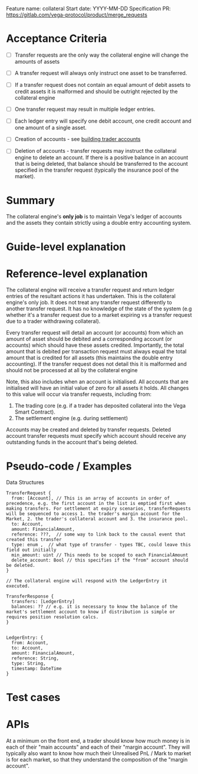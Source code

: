 Feature name: collateral
Start date: YYYY-MM-DD
Specification PR: https://gitlab.com/vega-protocol/product/merge_requests

# Acceptance Criteria
* [ ] Transfer requests are the only way the collateral engine will change the amounts of assets
* [ ] A transfer request will always only instruct one asset to be transferred.
* [ ] If a transfer request does not contain an equal amount of debit assets to credit assets it is malformed and should be outright rejected by the collateral engine  
* [ ] One transfer request may result in multiple ledger entries. 
* [ ] Each ledger entry will specify one debit account, one credit account and one amount of a single asset.
* [ ] Creation of accounts - see [building trader accounts](./0013-building-trader-accounts)
* [ ] Deletion of accounts - transfer requests may instruct the collateral engine to delete an account. If there is a positive balance in an account that is being deleted, that balance should be transferred to the account specified in the transfer request (typically the insurance pool of the market).


# Summary

The collateral engine's **only job** is to maintain Vega's ledger of accounts and the assets they contain strictly using a double entry accounting system.  

# Guide-level explanation



# Reference-level explanation

The collateral engine will receive a transfer request and return ledger entries of the resultant actions it has undertaken. This is the collateral engine's only job.  It does not treat any transfer request differently to another transfer request. It has no knowledge of the state of the system (e.g whether it's a transfer request due to a market expiring vs a transfer request due to a trader withdrawing collateral).

Every transfer request will detail an account (or accounts) from which an amount of asset should be debited and a corresponding account (or accounts) which should have these assets credited.  Importantly, the total amount that is debited per transaction request must always equal the total amount that is credited for all assets (this maintains the double entry accounting). If the transfer request does not detail this it is malformed and should not be processed at all by the collateral engine

Note, this also includes when an account is initialised. All accounts that are initialised will have an initial value of zero for all assets it holds.  All changes to this value will occur via transfer requests, including from:

1. The trading core (e.g. if a trader has deposited collateral into the Vega Smart Contract).
2. The settlement engine (e.g. during settlement)

Accounts may be created and deleted by transfer requests. Deleted account transfer requests must specify which account should receive any outstanding funds in the account that's being deleted.


# Pseudo-code / Examples

Data Structures

```
TransferRequest {
  from: [Account], // This is an array of accounts in order of precedence, e.g. the first account in the list is emptied first when making transfers. For settlement at expiry scenarios, transferRequests will be sequenced to access 1. the trader's margin account for the Market, 2. the trader's collateral account and 3. the insurance pool.
  to: Account,
  amount: FinancialAmount,
  reference: ???,  // some way to link back to the causal event that created this transfer
  type: enum ,  // what type of transfer - types TBC, could leave this field out initially
  min_amount: uint // This needs to be scoped to each FinancialAmount
  delete_account: Bool // this specifies if the "from" account should be deleted.
}
```

```
// The collateral engine will respond with the LedgerEntry it executed.

TransferResponse {
  transfers: [LedgerEntry]
  balances: ?? // e.g. it is necessary to know the balance of the market's settlement account to know if distribution is simple or requires position resolution calcs.
}


LedgerEntry: {
  from: Account,
  to: Account,
  amount: FinancialAmount,
  reference: String,
  type: String,
  timestamp: DateTime
}
```

# Test cases

# APIs
At a minimum on the front end, a trader should know how much money is in each of their "main accounts" and each of their "margin account".  They will typically also want to know how much their Unrealised PnL / Mark to market is for each market, so that they understand the composition of the "margin account".  